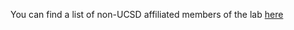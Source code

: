 You can find a list of non-UCSD affiliated members of the lab [here](http://prithvirajva.com/mentees.html)